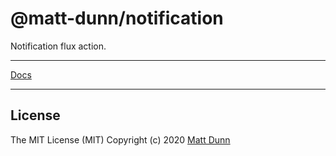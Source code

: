 # @matt-dunn/notification

Notification flux action.

---

[Docs](https://matt-dunn.github.io/packages/packages/notification/docs/)

---

## License

The MIT License (MIT) Copyright (c) 2020 [Matt Dunn](https://matt-dunn.github.io/)

